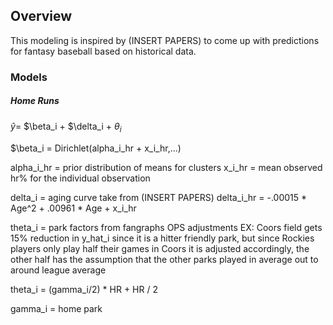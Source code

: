 ## Overview

This modeling is inspired by (INSERT PAPERS) to come up with predictions for fantasy baseball based on historical data. 

### Models

##### Home Runs

$\hat{y}$= $\beta_i + $\delta_i + $\theta_i$


$\beta_i = Dirichlet(alpha_i_hr + x_i_hr,...)

alpha_i_hr = prior distribution of means for clusters
x_i_hr = mean observed hr% for the individual observation

delta_i = aging curve take from (INSERT PAPERS) 
delta_i_hr = -.00015 * Age^2 + .00961 * Age + x_i_hr

theta_i = park factors from fangraphs OPS adjustments
EX: Coors field gets 15% reduction in y_hat_i since it is a hitter friendly park, but since Rockies players only play half their games in Coors it is adjusted accordingly, the other half has the assumption that the other parks played in average out to around league average

theta_i = (gamma_i/2) * HR + HR / 2

gamma_i = home park

